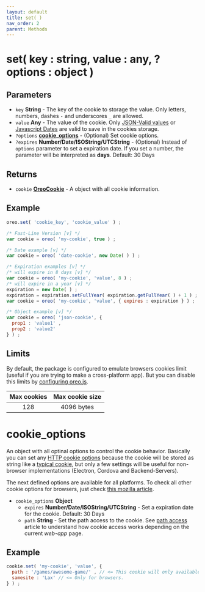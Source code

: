 ```yaml
---
layout: default
title: set( )
nav_order: 2
parent: Methods
---
```


# set( key : string, value : any, ?options : object )

## Parameters
- `key` **String** - The key of the cookie to storage the value. Only letters, numbers, dashes `-` and underscores `_` are allowed.
- `value` **Any** - The value of the cookie. Only [JSON-Valid values](https://developer.mozilla.org/es/docs/Web/JavaScript/Referencia/Objetos_globales/JSON) or [Javascript Dates](https://developer.mozilla.org/es/docs/Web/JavaScript/Referencia/Objetos_globales/Date) are valid to save in the cookies storage.
- `?options` [**cookie_options**](#cookie_options) - (Optional) Set cookie options.
- `?expires` **Number/Date/ISOString/UTCString** - (Optional) Instead of `options` parameter to set a expiration date. If you set a number, the parameter will be interpreted as **days**. Default: 30 Days

## Returns
- `cookie` [**OreoCookie**](/classes/oreo_cookie.html) - A object with all cookie information.

## Example
```js
oreo.set( 'cookie_key', 'cookie_value' ) ;

/* Fast-Line Version [v] */
var cookie = oreo( 'my-cookie', true ) ;

/* Date example [v] */
var cookie = oreo( 'date-cookie', new Date( ) ) ;

/* Expiration examples [v] */
/* will expire in 8 days [v] */
var cookie = oreo( 'my-cookie', 'value', 8 ) ;
/* will expire in a year [v] */
expiration = new Date( ) ;
expiration = expiration.setFullYear( expiration.getFullYear( ) + 1 ) ;
var cookie = oreo( 'my-cookie', 'value', { expires : expiration } ) ;

/* Object example [v] */
var cookie = oreo( 'json-cookie', {
  prop1 : 'value1' ,
  prop2 : 'value2'
} ) ;
```

## Limits
By default, the package is configured to emulate browsers cookies limit (useful if you are trying to make a cross-platform app). But you can disable this limits by [configuring oreo.js](/configuration).

| Max cookies | Max cookie size |
| :---------: | :-------------: |
| 128         |4096 bytes       |

# cookie_options
An object with all optinal options to control the cookie behavior. Basically you can set any [HTTP cookie options](https://developer.mozilla.org/es/docs/Web/HTTP/Cookies) because the cookie will be stored as string like a [typical cookie](https://developer.mozilla.org/en-US/docs/Web/HTTP/Headers/Set-Cookie), but only a few settings will be useful for non-browser implementations (Electron, Cordova and Backend-Servers).

The next defined options are available for all platforms. To check all other cookie options for browsers, just check [this mozilla article](https://developer.mozilla.org/en-US/docs/Web/HTTP/Headers/Set-Cookie).

- `cookie_options` **Object**
  - `expires` **Number/Date/ISOString/UTCString** - Set a expiration date for the cookie. Default: 30 Days
  - `path` **String** - Set the path access to the cookie. See [path access](/path-access) article to understand how cookie access works depending on the current *web-app* page.

## Example
```js
cookie.set( 'my-cookie', 'value', {
  path : '/games/awesome-game/' , // <= This cookie will only available if the user is under this path even all files iniside the defined path.
  samesite : 'Lax' // <= Only for browsers.
} ) ;
```